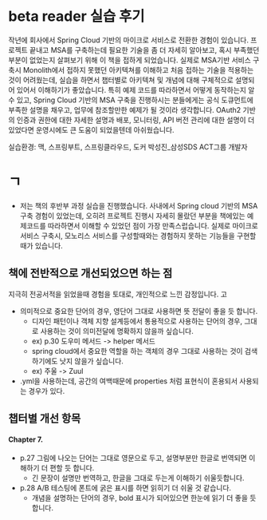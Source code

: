 # beta reader 실습 후기

 작년에 회사에서 Spring Cloud 기반의 마이크로 서비스로 전환한 경험이 있습니다. 프로젝트 끝내고 MSA를 구축하는데 필요한 기술을 좀 더 자세히 알아보고,
 혹시 부족했던 부분이 없었는지 살펴보기 위해 이 책을 접하게 되었습니다. 실제로 MSA기반 서비스 구축시 Monolith에서 접하지 못했던 아키텍쳐를 이해하고 
 처음 접하는 기술을 적용하는 것이 어려웠는데, 실습을 하면서 챕터별로 아키텍쳐 및 개념에 대해 구체적으로 설명되어 있어서 이해하기가 좋았습니다.
 특히 예제 코드를 따라하면서 어떻게 동작하는지 알 수 있고, Spring Cloud 기반의 MSA 구축을 진행하시는 분들에게는 공식 도큐먼트에 부족한 설명을
 채우고, 업무에 참조할만한 예제가 될 것이라 생각합니다.
  OAuth2 기반의 인증과 권한에 대한 자세한 설명과 배포, 모니터링, API 버전 관리에 대한 설명이 더 있었다면 운영시에도 큰 도움이 되었을텐데 아쉬웠습니다.
 
 실습환경: 맥, 스프링부트, 스프링클라우드, 도커
 박성진_삼성SDS ACT그룹 개발자
 
 
# ㄱ   


* 저는 책의 후반부 과정 실습을 진행했습니다. 사내에서 Spring cloud 기반의 MSA 구축 경험이 있었는데, 오히려 프로젝트 진행시 자세히 몰랐던 부분을
책에있는 예제코드를 따라하면서 이해할 수 있었던 점이 가장 만족스럽습니다. 실제로 마이크로서비스 구축시, 모노리스 서비스를 구성할때와는 경험하지 못하는
기능들을 구현할때가 있습니다. 



## 책에 전반적으로 개선되었으면 하는 점
지극히 전공서적을 읽었을때 경험을 토대로, 개인적으로 느낀 감정입니다. 고

* 의미적으로 중요한 단어의 경우, 영단어 그대로 사용하면 뜻 전달이 좋을 듯 합니다.
  - 디자인 패턴이나 객체 지향 설계등에서 통용적으로 사용하는 단어의 경우, 그대로 사용하는 것이 의미전달에 명확하지 않을까 싶습니다.
  - ex) p.30 도우미 메서드 -> helper 메서드
  - spring cloud에서 중요한 역할을 하는 객체의 경우 그대로 사용하는 것이 검색하기에도 낫지 않을가 싶습니다.
  - ex) 주울 -> Zuul
* .yml을 사용하는데, 공간의 여백때문에 properties 처럼 표현식이 혼용되서 사용되는 경우가 있다.

## 챕터별 개선 항목
#### Chapter 7.
* p.27 그림에 나오는 단어는 그대로 영문으로 두고, 설명부분만 한글로 번역되면 이해하기 더 편할 듯 합니다.
  - 긴 문장이 설명만 번역하고, 한글을 그대로 두는게 이해하기 쉬울듯합니다.
* p.28 A/B 테스팅에 폰트에 굵은 표시를 하면 읽히기 더 쉬울 것 같습니다.
  - 개념을 설명하는 단어의 경우, bold 표시가 되어있으면 한눈에 읽기 더 좋을 듯 합니다.
